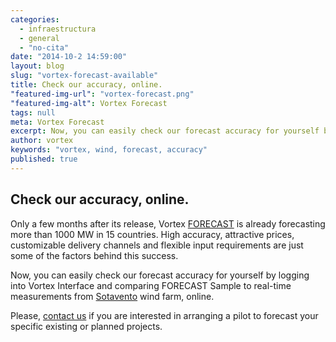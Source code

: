 ```yaml
---
categories: 
  - infraestructura
  - general
  - "no-cita"
date: "2014-10-2 14:59:00"
layout: blog
slug: "vortex-forecast-available"
title: Check our accuracy, online.
"featured-img-url": "vortex-forecast.png"
"featured-img-alt": Vortex Forecast
tags: null
meta: Vortex Forecast
excerpt: Now, you can easily check our forecast accuracy for yourself by simply logging into Vortex Interface.
author: vortex
keywords: "vortex, wind, forecast, accuracy"
published: true
---
```


## Check our accuracy, online. 

Only a few months after its release, Vortex [FORECAST](http://www.vortexfdc.com/solutions/forecast.html) is already forecasting more than 1000 MW in 15 countries. High accuracy, attractive prices, customizable delivery channels and flexible input requirements are just some of the factors behind this success.

Now, you can easily check our forecast accuracy for yourself by logging into Vortex Interface and comparing FORECAST Sample to real-time measurements from <a href="http://www.sotaventogalicia.com/en" target=blank>Sotavento</a> wind farm, online.

Please, <a href="mailto:info@vortex.es">contact us</a> if you are interested in arranging a pilot to forecast your specific existing or planned projects.
